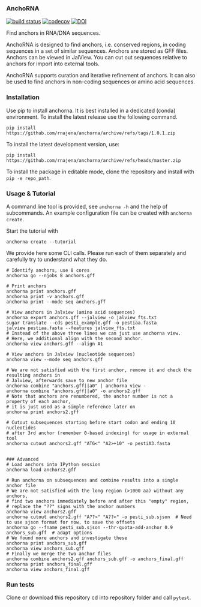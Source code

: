 ### AnchoRNA
[![build status](https://github.com/rnajena/anchorna/workflows/tests/badge.svg)](https://github.com/rnajena/anchorna/actions)
[![codecov](https://codecov.io/gh/rnajena/anchorna/branch/master/graph/badge.svg)](https://codecov.io/gh/rnajena/anchorna)
[![DOI](https://zenodo.org/badge/DOI/10.5281/zenodo.12190267.svg)](https://doi.org/10.5281/zenodo.12190267)

Find anchors in RNA/DNA sequences.

AnchoRNA is designed to find anchors, i.e. conserved regions, in coding sequences in a set of similar sequences. Anchors are stored as GFF files.
Anchors can be viewed in JalView. You can cut out sequences relative to anchors for import into external tools.

AnchoRNA supports curation and iterative refinement of anchors. It can also be used to find anchors in non-coding sequences or amino acid sequences.

### Installation

Use pip to install anchorna. It is best installed in a dedicated (conda) environment.
To install the latest release use the following command.

```
pip install https://github.com/rnajena/anchorna/archive/refs/tags/1.0.1.zip
```

To install the latest development version, use:

```
pip install https://github.com/rnajena/anchorna/archive/refs/heads/master.zip
```

To install the package in editable mode, clone the repository and install with `pip -e repo_path`.

### Usage & Tutorial

A command line tool is provided, see `anchorna -h` and the help of subcommands. An example configuration file can be created with `anchorna create`.

Start the tutorial with

```
anchorna create --tutorial
```

We provide here some CLI calls. Please run each of them separately and carefully try to understand what they do.

```
# Identify anchors, use 8 cores
anchorna go --njobs 8 anchors.gff

# Print anchors
anchorna print anchors.gff
anchorna print -v anchors.gff
anchorna print --mode seq anchors.gff

# View anchors in Jalview (amino acid sequences)
anchorna export anchors.gff --jalview -o jalview_fts.txt
sugar translate --cds pesti_example.gff -o pestiaa.fasta
jalview pestiaa.fasta --features jalview_fts.txt
# Instead of the above three lines we can just use anchorna view.
# Here, we additional align with the second anchor.
anchorna view anchors.gff --align A1

# View anchors in Jalview (nucleotide sequences)
anchorna view --mode seq anchors.gff

# We are not satisfied with the first anchor, remove it and check the resulting anchors in
# Jalview, afterwards save to new anchor file
anchorna combine "anchors.gff||a0" | anchorna view -
anchorna combine "anchors.gff||a0" -o anchors2.gff
# Note that anchors are renumbered, the anchor number is not a property of each anchor,
# it is just used as a simple reference later on
anchorna print anchors2.gff

# Cutout subsequences starting before start codon and ending 10 nucleotides
# after 3rd anchor (remember 0-based indexing) for usage in external tool
anchorna cutout anchors2.gff "ATG<" "A2>+10" -o pestiA3.fasta


### Advanced
# Load anchors into IPython session
anchorna load anchors2.gff

# Run anchorna on subsequences and combine results into a single anchor file
# We are not satisfied with the long region (>1000 aa) without any anchors,
# find two anchors immediately before and after this "empty" region,
# replace the "??" signs with the anchor numbers
anchorna view anchors2.gff
anchorna cutout anchors2.gff "A??>" "A??<" -o pesti_sub.sjson  # Need to use sjson format for now, to save the offsets
anchorna go --fname pesti_sub.sjson --thr-quota-add-anchor 0.9 anchors_sub.gff  # adapt options
# We found more anchors and investigate these
anchorna print anchors_sub.gff
anchorna view anchors_sub.gff
# Finally we merge the two anchor files
anchorna combine anchors2.gff anchors_sub.gff -o anchors_final.gff
anchorna print anchors_final.gff
anchorna view anchors_final.gff
```

### Run tests

Clone or download this repository cd into repository folder and call `pytest`.
